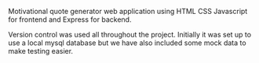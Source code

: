Motivational quote generator web application using HTML CSS Javascript for frontend and Express for backend.

Version control was used all throughout the project. Initially it was set up to use a local mysql database but we have also included some mock data to make testing easier.


